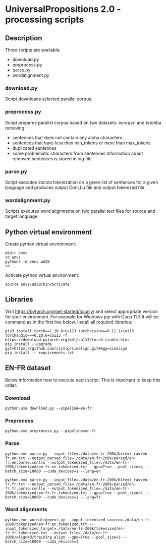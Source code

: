 # UniversalPropositions 2.0 - processing scripts

## Description
Three scripts are available:
- download.py
- preprocess.py
- parse.py
- wordalignment.py

### download.py
Script downloads selected parallel corpus.

### preprocess.py
Script prepares parallel corpus based on two datasets: europarl and tatoeba removing:
- sentences that does not contain any alpha characters
- sentences that have less than min_tokens or more than max_tokens
- duplicated sentences
- some problematic characters from sentences
Information about removed sentences is stored in log file.

### parse.py
Script executes stanza tokenization on a given list of sentences for a given language and produces output ConLLu file and output tokenized file.

### wordalignment.py
Scripts executes word alignments on two parallel text files for source and target language.

## Python virtual environment
Create python virtual environment:
```
mkdir envs
cd envs
python3 -m venv ud20
cd ..
```
Activate python virtual environment:
```
source envs/ud20/bin/activate
```
## Libraries
Visit https://pytorch.org/get-started/locally/ and select appropriate version for your environment. For example for Windows pip with Cuda 11.3 it will be command as in the first line below.
Install all required libraries:
```
pip3 install torch==1.10.0+cu113 torchvision==0.11.1+cu113 torchaudio===0.10.0+cu113 -f https://download.pytorch.org/whl/cu113/torch_stable.html
pip install --upgrade git+https://github.com/cisnlp/simalign.git#egg=simalign
pip install -r requirements.txt
```
## EN-FR dataset
Below information how to execute each script. This is important to keep this order.
### Download
```
python.exe download.py --pipeline=en-fr
```
### Preprocess
```
python.exe preprocess.py --pipeline=en-fr
```
### Parse
```
python.exe parse.py --input_file=./data/en-fr-200k/bitext_raw/en-fr.en.txt --output_parsed_file=./data/en-fr-200k/parsed/en-fr.en.parse.conllu --output_tokenized_file=./data/en-fr-200k/tokenized/en-fr.en.tokenized.txt --gpu=True --pool_size=4 --batch_size=10000 --cuda_devices=1 --lang=en
```
```
python.exe parse.py --input_file=./data/en-fr-200k/bitext_raw/en-fr.fr.txt --output_parsed_file=./data/en-fr-200k/parsed/en-fr.fr.parse.conllu --output_tokenized_file=./data/en-fr-200k/tokenized/en-fr.fr.tokenized.txt --gpu=True --pool_size=4 --batch_size=10000 --cuda_devices=1 --lang=fr
```
### Word alignments
```
python.exe wordalignment.py --input_tokenized_source=./data/en-fr-200k/tokenized/en-fr.en.tokenized.txt --input_tokenized_target=./data/en-fr-200k/tokenized/en-fr.fr.tokenized.txt --output_file=./data/en-fr-200k/aligned/training.align --gpu=True --pool_size=3 --batch_size=10000 --cuda_devices=1
```